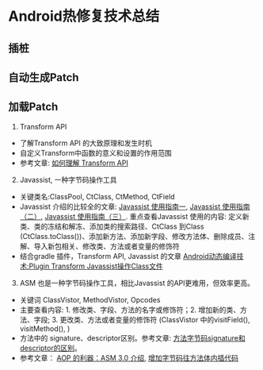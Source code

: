 # Android热修复技术总结

## 插桩



## 自动生成Patch



## 加载Patch

1. Transform API

- 了解Transform API 的大致原理和发生时机
- 自定义Transform中函数的意义和设置的作用范围
- 参考文章: [如何理解 Transform API](https://juejin.im/entry/59776f2bf265da6c4741db2b)



2. Javassist, 一种字节码操作工具

- 关键类名:ClassPool, CtClass, CtMethod, CtField
- Javassist 介绍的比较全的文章: [Javassist 使用指南一](https://www.jianshu.com/p/43424242846b), [Javassist 使用指南（二）](https://www.jianshu.com/p/b9b3ff0e1bf8), [Javassist 使用指南（三）](https://www.jianshu.com/p/7803ffcc81c8). 重点查看Javassist 使用的内容: 定义新类、类的冻结和解冻、添加类的搜索路径、CtClass 到Class (CtClass.toClass())、添加新方法、添加新字段、修改方法体、删除成员、注解、导入新包相关、修改类、方法或者变量的修饰符
- 结合gradle 插件，Transform API, Javassist 的文章 [Android动态编译技术:Plugin Transform Javassist操作Class文件](https://blog.csdn.net/yulong0809/article/details/77752098)



3. ASM 也是一种字节码操作工具，相比Javassist 的API更难用，但效率更高。

- 关键词 ClassVistor, MethodVistor, Opcodes
- 主要查看内容: 1. 修改类、字段、方法的名字或修饰符；2. 增加新的类、方法、字段; 3. 更改类、方法或者变量的修饰符 (ClassVistor 中的visitField(), visitMethod(), )
- 方法中的 signature、descriptor区别。参考文章: [方法字节码signature和descriptor的区别](https://blog.csdn.net/reliveIT/article/details/51163403)。 
- 参考文章： [AOP 的利器：ASM 3.0 介绍](https://www.ibm.com/developerworks/cn/java/j-lo-asm30/index.html), [增加字节码往方法体内插代码](https://www.diycode.cc/topics/581)

